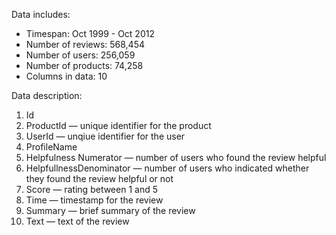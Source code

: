 Data includes:

- Timespan: Oct 1999 - Oct 2012
- Number of reviews: 568,454 
- Number of users: 256,059 
- Number of products: 74,258 
- Columns in data: 10

Data description:

1. Id
2. ProductId — unique identifier for the product
3. UserId — unqiue identifier for the user
4. ProfileName
5. Helpfulness Numerator — number of users who found the review helpful
6. HelpfullnessDenominator — number of users who indicated whether they found the review helpful or not
7. Score — rating between 1 and 5
8. Time — timestamp for the review
9. Summary — brief summary of the review
10. Text — text of the review
